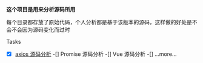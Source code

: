 ﻿

**这个项目是用来分析源码所用**

每个目录都存放了原始代码，个人分析都是基于该版本的源码，这样做的好处是不会不会因为源码变化而过时

Tasks

-[x] [axios 源码分析](./analysis.axios.md)
-[] Promise 源码分析
-[] Vue 源码分析
-[] ...more...

